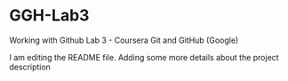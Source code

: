 # GGH-Lab3
Working with Github Lab 3 - Coursera Git and GitHub (Google)

I am editing the README file.  Adding some more details
about the project description
